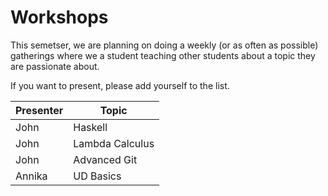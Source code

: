 # Workshops


This semetser, we are planning on doing a weekly (or as often as possible) gatherings where we a student teaching other students about a topic they are passionate about. 


If you want to present, please add yourself to the list. 


| Presenter | Topic   |
|-----------|---------|
| John      | Haskell |
| John      | Lambda Calculus        |
| John      | Advanced Git |
| Annika      | UD Basics |



